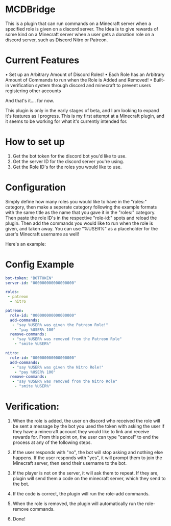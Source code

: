 # MCDBridge
This is a plugin that can run commands on a Minecraft server when a specified role is given on a discord server. The Idea is to give rewards of some kind on a Minecraft server when a user gets a donation role on a discord server, such as Discord Nitro or Patreon.

# Current Features 

• Set up an Arbitrary Amount of Discord Roles!
• Each Role has an Arbitrary Amount of Commands to run when the Role is Added and Removed!
• Built-in verification system through discord and minecraft to prevent users registering other accounts

And that's it.... for now.

This plugin is only in the early stages of beta, and I am looking to expand it's features as I progress.
This is my first attempt at a Minecraft plugin, and it seems to be working for what it's currently intended for.

# How to set up

1. Get the bot token for the discord bot you'd like to use.
2. Get the server ID for the discord server you're using.
3. Get the Role ID's for the roles you would like to use.

# Configuration

Simply define how many roles you would like to have in the "roles:" category, then make a seperate category following the example formats with the same title as the name that you gave it in the "roles:" category. Then paste the role ID's in the respective "role-id:" spots and reload the plugin. Then add the commands you would like to run when the role is given, and taken away. You can use "%USER%" as a placeholder for the user's Minecraft username as well!

Here's an example:

# Config Example

```yml
bot-token: "BOTTOKEN"
server-id: "000000000000000000"

roles:
 - patreon
  - nitro

patreon:
  role-id: "000000000000000000"
  add-commands:
   - "say %USER% was given the Patreon Role!"
    - "pay %USER% 100"
  remove-commands:
   - "say %USER% was removed from the Patreon Role"
    - "smite %USER%"

nitro:
  role-id: "000000000000000000"
  add-commands:
   - "say %USER% was given the Nitro Role!"
    - "pay %USER% 100"
  remove-commands:
   - "say %USER% was removed from the Nitro Role"
    - "smite %USER%"
```

# Verification: 

1. When the role is added, the user on discord who received the role will be sent a message by the bot you used the token with asking the user if they have a minecraft account they would like to link and receive rewards for. From this point on, the user can type "cancel" to end the process at any of the following steps.

2. If the user responds with "no", the bot will stop asking and nothing else happens. If the user responds with "yes", it will prompt them to  join the Minecraft server, then send their username to the bot. 

3. If the player is not on the server, it will ask them to repeat. If they are, plugin will send them a code on the minecraft server, which they send to the bot.

4. If the code is correct, the plugin will run the role-add commands. 

5. When the role is removed, the plugin will automatically run the role-remove commands. 

6. Done!
